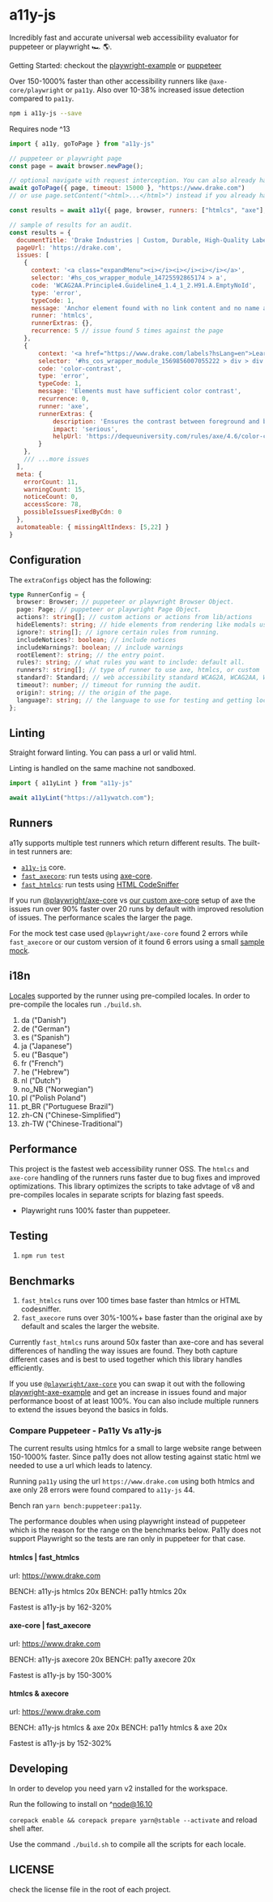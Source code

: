 # a11y-js

Incredibly fast and accurate universal web accessibility evaluator for puppeteer or playwright 🏎️ 🌎.

Getting Started: checkout the [playwright-example](./a11y-js/tests/basic-playwright.spec.ts) or [puppeteer](./a11y-js/tests/basic.ts)

Over 150-1000% faster than other accessibility runners like `@axe-core/playwright` or `pa11y`. 
Also over 10-38% increased issue detection compared to `pa11y`.

```sh
npm i a11y-js --save
```

Requires node ^13

```js
import { a11y, goToPage } from "a11y-js"

// puppeteer or playwright page
const page = await browser.newPage();

// optional navigate with request interception. You can also already have an active page open.
await goToPage({ page, timeout: 15000 }, "https://www.drake.com")
// or use page.setContent("<html>...</html>") instead if you already have the content.

const results = await a11y({ page, browser, runners: ["htmlcs", "axe"], includeWarnings: true, ...extraConfigs })
```

```js
// sample of results for an audit.
const results = {
  documentTitle: 'Drake Industries | Custom, Durable, High-Quality Labels, Asset Tags and Custom Server Bezels',
  pageUrl: 'https://drake.com',
  issues: [
    {
      context: '<a class="expandMenu"><i></i><i></i><i></i></a>',
      selector: '#hs_cos_wrapper_module_14725592865174 > a',
      code: 'WCAG2AA.Principle4.Guideline4_1.4_1_2.H91.A.EmptyNoId',
      type: 'error',
      typeCode: 1,
      message: 'Anchor element found with no link content and no name and/or ID attribute.',
      runner: 'htmlcs',
      runnerExtras: {},
      recurrence: 5 // issue found 5 times against the page
    },
    {
        context: '<a href="https://www.drake.com/labels?hsLang=en">Learn more</a>',
        selector: '#hs_cos_wrapper_module_1569856007055222 > div > div:nth-child(3) > a',
        code: 'color-contrast',
        type: 'error',
        typeCode: 1,
        message: 'Elements must have sufficient color contrast',
        recurrence: 0,
        runner: 'axe',
        runnerExtras: {
            description: 'Ensures the contrast between foreground and background colors meets WCAG 2 AA contrast ratio thresholds',
            impact: 'serious',
            helpUrl: 'https://dequeuniversity.com/rules/axe/4.6/color-contrast?application=axeAPI'
        }
    },
    /// ...more issues
  ],
  meta: {
    errorCount: 11,
    warningCount: 15,
    noticeCount: 0,
    accessScore: 78,
    possibleIssuesFixedByCdn: 0
  },
  automateable: { missingAltIndexs: [5,22] }
}
```

## Configuration

The `extraConfigs` object has the following:

```ts
type RunnerConfig = {
  browser: Browser; // puppeteer or playwright Browser Object.
  page: Page; // puppeteer or playwright Page Object.
  actions?: string[]; // custom actions or actions from lib/actions
  hideElements?: string; // hide elements from rendering like modals using css.
  ignore?: string[]; // ignore certain rules from running.
  includeNotices?: boolean; // include notices
  includeWarnings?: boolean; // include warnings
  rootElement?: string; // the entry point.
  rules?: string; // what rules you want to include: default all.
  runners?: string[]; // type of runner to use axe, htmlcs, or custom
  standard?: Standard; // web accessibility standard WCAG2A, WCAG2AA, WCAG2AAA, or Section508
  timeout?: number; // timeout for running the audit.
  origin?: string; // the origin of the page.
  language?: string; // the language to use for testing and getting localized data in.
};

```

## Linting

Straight forward linting. You can pass a url or valid html.

Linting is handled on the same machine not sandboxed.

```js
import { a11yLint } from "a11y-js"

await a11yLint("https://a11ywatch.com");

```

## Runners

a11y supports multiple test runners which return different results. The built-in test runners are:

- [`a11y-js`](./a11y-js/README.md) core.
- [`fast_axecore`](./fast_htmlcs/README.md): run tests using [axe-core](./lib/runners/axe.ts).
- [`fast_htmlcs`](./fast_htmlcs/README.md): run tests using [HTML CodeSniffer](./lib/runners/htmlcs.ts)

If you run [@playwright/axe-core](./a11y-js/tests/axecore-playwright.spec.ts) vs [our custom axe-core](./a11y-js/tests/basic-axe-playwright.spec.ts) setup of axe the issues run over 90% faster over 20 runs by default with improved resolution of issues. The performance scales the larger the page.

For the mock test case used `@playwright/axe-core` found 2 errors while `fast_axecore` or our custom version of it found 6 errors using a small [sample mock](./a11y-js/tests/html-small-mock.ts).

## i18n

[Locales](https://developer.mozilla.org/en-US/docs/Mozilla/Add-ons/WebExtensions/API/i18n) supported by the runner using pre-compiled locales. In order to pre-compile the locales run `./build.sh`.

1. da ("Danish")
1. de ("German")
1. es ("Spanish")
1. ja ("Japanese")
1. eu ("Basque")
1. fr ("French")
1. he ("Hebrew")
1. nl ("Dutch")
1. no_NB ("Norwegian")
1. pl ("Polish Poland")
1. pt_BR ("Portuguese Brazil")
1. zh-CN ("Chinese-Simplified")
1. zh-TW ("Chinese-Traditional")

## Performance

This project is the fastest web accessibility runner OSS. The `htmlcs` and `axe-core` handling of the runners runs faster due to bug fixes and improved optimizations. This library optimizes the scripts to take advtage of v8 and pre-compiles locales in separate scripts for blazing fast speeds.

- Playwright runs 100% faster than puppeteer.

## Testing

1. `npm run test`

## Benchmarks

1. `fast_htmlcs` runs over 100 times base faster than htmlcs or HTML codesniffer.
1. `fast_axecore` runs over 30%-100%+ base faster than the original axe by default and scales the larger the website.

Currently `fast_htmlcs` runs around 50x faster than axe-core and has several differences of handling the way issues are found. They both capture different cases and is best to used together which this library handles efficiently.

If you use [`@playwright/axe-core`](https://playwright.dev/docs/next/accessibility-testing) you can swap it out with the following [playwright-axe-example](./a11y-js/tests/basic-axe-playwright.spec.ts) and get an increase in issues found and major performance boost of at least 100%. You can also include multiple runners to extend the issues beyond the basics in folds.

### Compare Puppeteer - Pa11y Vs a11y-js

The current results using htmlcs for a small to large website range between 150-1000% faster.
Since pa11y does not allow testing against static html we needed to use a url which leads to latency.

Running `pa11y` using the url `https://www.drake.com` using both htmlcs and axe only 28 errors were found compared to `a11y-js` 44.

Bench ran `yarn bench:puppeteer:pa11y`.

The performance doubles when using playwright instead of puppeteer which is the reason for the range on the benchmarks below.
Pa11y does not support Playwright so the tests are ran only in puppeteer for that case.

#### htmlcs | fast_htmlcs

url: https://www.drake.com

BENCH: a11y-js htmlcs 20x
BENCH: pa11y htmlcs 20x

Fastest is a11y-js by 162-320%

#### axe-core | fast_axecore

url: https://www.drake.com

BENCH: a11y-js axecore 20x
BENCH: pa11y axecore 20x

Fastest is a11y-js by 150-300%

#### htmlcs & axecore

url: https://www.drake.com

BENCH: a11y-js htmlcs & axe 20x
BENCH: pa11y htmlcs & axe 20x

Fastest is a11y-js by 152-302%

## Developing

In order to develop you need yarn v2 installed for the workspace.

Run the following to install on ^node@16.10

`corepack enable && corepack prepare yarn@stable --activate` and reload shell after.

Use the command `./build.sh` to compile all the scripts for each locale.

## LICENSE

check the license file in the root of each project.